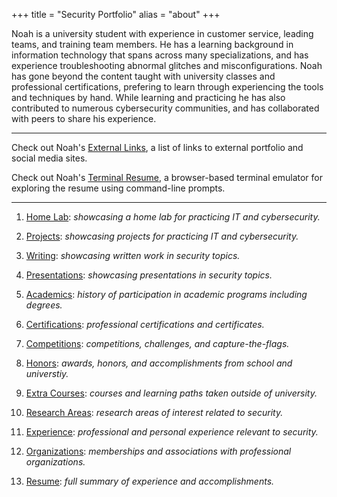 +++
title = "Security Portfolio"
alias = "about"
+++

Noah is a university student with experience in customer service, leading teams, and training team members. He has a learning background in information technology that spans across many specializations, and has experience troubleshooting abnormal glitches and misconfigurations. Noah has gone beyond the content taught with university classes and professional certifications, prefering to learn through experiencing the tools and techniques by hand. While learning and practicing he has also contributed to numerous cybersecurity communities, and has collaborated with peers to share his experience.

---

Check out Noah's [External Links](https://links.noahsec.pro/), a list of links to external portfolio and social media sites.

Check out Noah's [Terminal Resume](https://terminal.noahsec.pro/), a browser-based terminal emulator for exploring the resume using command-line prompts.

---

1. [Home Lab](https://noahsec.pro/portfolio): *showcasing a home lab for practicing IT and cybersecurity.*

2. [Projects](https://noahsec.pro/portfolio): *showcasing projects for practicing IT and cybersecurity.*

3. [Writing](https://noahsec.pro/writing): *showcasing written work in security topics.*

4. [Presentations](https://noahsec.pro/presentations): *showcasing presentations in security topics.*

5. [Academics](https://noahsec.pro/academics): *history of participation in academic programs including degrees.*

6. [Certifications](https://noahsec.pro/certifications): *professional certifications and certificates.*

7. [Competitions](https://noahsec.pro/competitions): *competitions, challenges, and capture-the-flags.*

8. [Honors](https://noahsec.pro/awards): *awards, honors, and accomplishments from school and universtiy.*

9. [Extra Courses](https://noahsec.pro/courses): *courses and learning paths taken outside of university.*

10. [Research Areas](https://noahsec.pro/research): *research areas of interest related to security.*

11. [Experience](https://noahsec.pro/experience): *professional and personal experience relevant to security.*

12. [Organizations](https://noahsec.pro/organizations): *memberships and associations with professional organizations.*

13. [Resume](https://noahsec.pro/resume): *full summary of experience and accomplishments.*